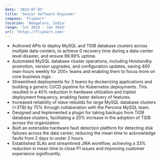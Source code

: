 ```yaml
---
date: '2023-07-05'
title: 'Senior Software Engineer'
company: 'Flipkart'
location: 'Bengaluru, India'
range: 'Jul 2019 - Jan 2024'
url: 'https://flipkart.com/'
---
```


- Authored APIs to deploy MySQL and TiDB database clusters across multiple data-centers, to achieve 0 recovery time during a data-center level disaster, and ensure 99.99% uptime.
- Automated MySQL database cluster operations, including Hotstandby promotion, version upgrades, and configuration updates, saving 400 man-hours weekly for 200+ teams and enabling them to focus more on core business logic.
- Streamlined deployments for 3 teams by dockerizing applications and building a generic CI/CD pipeline for Kubernetes deployments. This resulted in a 40% reduction in hardware utilization and tripled deployment frequency, enabling faster delivery of features.
- Increased reliability of slave rebuilds for large MySQL database clusters (>3TB) by 75% through collaboration with the Percona MySQL team.
- Designed and Implemented a plugin for taking backups from TiDB database clusters, facilitating a 20% increase in the adoption of TiDB across the organization.
- Built an extensible hardware fault detection platform for detecting disk failures across the data center, reducing the mean time to acknowledge faults from 2 days to under 2 hours.
- Established SLAs and streamlined JIRA workflow, achieving a 33% reduction in mean time to close P1 issues and improving customer experience significantly.
